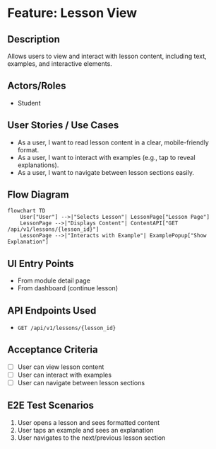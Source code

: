 # Feature: Lesson View

## Description
Allows users to view and interact with lesson content, including text, examples, and interactive elements.

## Actors/Roles
- Student

## User Stories / Use Cases
- As a user, I want to read lesson content in a clear, mobile-friendly format.
- As a user, I want to interact with examples (e.g., tap to reveal explanations).
- As a user, I want to navigate between lesson sections easily.

## Flow Diagram
```mermaid
flowchart TD
    User["User"] -->|"Selects Lesson"| LessonPage["Lesson Page"]
    LessonPage -->|"Displays Content"| ContentAPI["GET /api/v1/lessons/{lesson_id}"]
    LessonPage -->|"Interacts with Example"| ExamplePopup["Show Explanation"]
```

## UI Entry Points
- From module detail page
- From dashboard (continue lesson)

## API Endpoints Used
- `GET /api/v1/lessons/{lesson_id}`

## Acceptance Criteria
- [ ] User can view lesson content
- [ ] User can interact with examples
- [ ] User can navigate between lesson sections

## E2E Test Scenarios
1. User opens a lesson and sees formatted content
2. User taps an example and sees an explanation
3. User navigates to the next/previous lesson section 